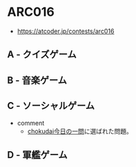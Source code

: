 # ARC016
* https://atcoder.jp/contests/arc016


## A - クイズゲーム


## B - 音楽ゲーム


## C - ソーシャルゲーム
* comment
  - [chokudai今日の一問]( https://twitter.com/chokudai/status/1168859353278844929?s=20 )に選ばれた問題。


## D - 軍艦ゲーム
